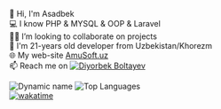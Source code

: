 👋 Hi, I'm Asadbek \
💻 I know PHP & MYSQL & OOP & Laravel \
👨‍💻 I’m looking to collaborate on projects \
💬 I'm 21-years old developer from Uzbekistan/Khorezm \
🌐 My web-site [AmuSoft.uz](http://amusoft.uz) \
📫 Reach me on [![Diyorbek Boltayev](https://img.shields.io/badge/AsadbekPulatov-30302f?style=flat&logo=telegram)](https://t.me/Asadbek_29_07) 


![Dynamic name](https://github-readme-stats.vercel.app/api?username=AsadbekPulatov&show_icons=true&theme=radical) 
![Top Languages](https://github-readme-stats.vercel.app/api/top-langs/?username=AsadbekPulatov&layout=compact&theme=radical) \
[![wakatime](https://wakatime.com/badge/user/b01c17ee-06df-4903-8f40-5ada48c2cb12.svg)](https://wakatime.com/@b01c17ee-06df-4903-8f40-5ada48c2cb12)
